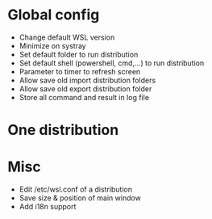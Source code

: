 # Global config

* Change default WSL version
* Minimize on systray
* Set default folder to run distribution
* Set default shell (powershell, cmd,...) to run distribution
* Parameter to timer to refresh screen
* Allow save old import distribution folders
* Allow save old export distribution folder
* Store all command and result in log file

# One distribution

# Misc

* Edit /etc/wsl.conf of a distribution
* Save size & position of main window
* Add i18n support

